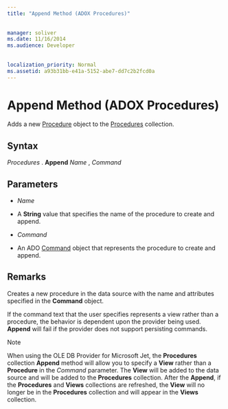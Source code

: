 ```yaml
---
title: "Append Method (ADOX Procedures)"
  
  
manager: soliver
ms.date: 11/16/2014
ms.audience: Developer
 
  
localization_priority: Normal
ms.assetid: a93b31bb-e41a-5152-abe7-dd7c2b2fcd0a
---
```


# Append Method (ADOX Procedures)

Adds a new [Procedure](procedure-object-adox.md) object to the [Procedures](procedures-collection-adox.md) collection. 
  
## Syntax

 *Procedures*  . **Append** *Name*  ,  *Command* 
  
## Parameters

-  *Name* 
    
- A **String** value that specifies the name of the procedure to create and append. 
    
-  *Command* 
    
- An ADO [Command](command-object-ado.md) object that represents the procedure to create and append. 
    
## Remarks

Creates a new procedure in the data source with the name and attributes specified in the **Command** object. 
  
If the command text that the user specifies represents a view rather than a procedure, the behavior is dependent upon the provider being used. **Append** will fail if the provider does not support persisting commands. 
  
> [!NOTE]
> When using the OLE DB Provider for Microsoft Jet, the **Procedures** collection **Append** method will allow you to specify a **View** rather than a **Procedure** in the  *Command*  parameter. The **View** will be added to the data source and will be added to the **Procedures** collection. After the **Append**, if the **Procedures** and **Views** collections are refreshed, the **View** will no longer be in the **Procedures** collection and will appear in the **Views** collection. 
  


